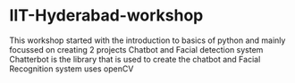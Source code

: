 # IIT-Hyderabad-workshop


This workshop started with the introduction to basics of python and mainly focussed on creating 2 projects
Chatbot and Facial detection system
Chatterbot is the library that is used to create the chatbot and
Facial Recognition system uses openCV

